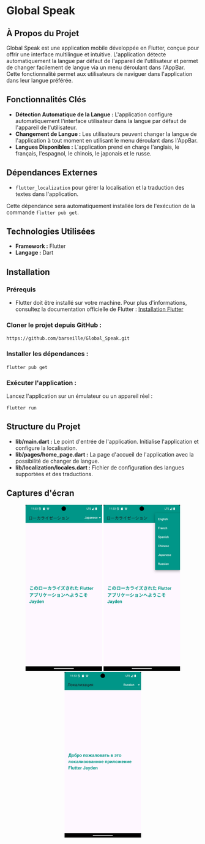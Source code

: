 # Global Speak

## À Propos du Projet

Global Speak est une application mobile développée en Flutter, conçue pour offrir une interface multilingue et intuitive. L'application détecte automatiquement la langue par défaut de l'appareil de l'utilisateur et permet de changer facilement de langue via un menu déroulant dans l'AppBar. Cette fonctionnalité permet aux utilisateurs de naviguer dans l'application dans leur langue préférée.

## Fonctionnalités Clés

- **Détection Automatique de la Langue :** L'application configure automatiquement l'interface utilisateur dans la langue par défaut de l'appareil de l'utilisateur.
- **Changement de Langue :** Les utilisateurs peuvent changer la langue de l'application à tout moment en utilisant le menu déroulant dans l'AppBar.
- **Langues Disponibles :**  L'application prend en charge l'anglais, le français, l'espagnol, le chinois, le japonais et le russe.

## Dépendances Externes

- `flutter_localization` pour gérer la localisation et la traduction des textes dans l'application.

Cette dépendance sera automatiquement installée lors de l'exécution de la commande `flutter pub get`.

## Technologies Utilisées

- **Framework :** Flutter
- **Langage :** Dart

## Installation

### Prérequis

- Flutter doit être installé sur votre machine. Pour plus d'informations, consultez la documentation officielle de Flutter : [Installation Flutter](https://flutter.dev/docs/get-started/install)

### Cloner le projet depuis GitHub :
```
https://github.com/barseille/Global_Speak.git
```

### Installer les dépendances :
```
flutter pub get
```

### Exécuter l'application :

Lancez l'application sur un émulateur ou un appareil réel :
```
flutter run
```

## Structure du Projet

- **lib/main.dart :** Le point d'entrée de l'application. Initialise l'application et configure la localisation.
- **lib/pages/home_page.dart :** La page d'accueil de l'application avec la possibilité de changer de langue.
- **lib/localization/locales.dart :**  Fichier de configuration des langues supportées et des traductions.

## Captures d'écran


<p align="center">
  <img src="assets/images/1.png" alt="Capture d'écran 1" width="200"/>
  <img src="assets/images/2.png" alt="Capture d'écran 2" width="200"/>
  <img src="assets/images/3.png" alt="Capture d'écran 3" width="200"/>
</p>
